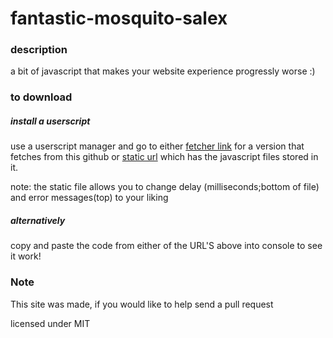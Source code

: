 # fantastic-mosquito-salex


### description

a bit of javascript that makes your website experience progressly worse :)


### to download

##### install a userscript

use a userscript manager and go to either [fetcher link](https://soapandooks.github.io/fantastic-mosquito-salex/website-slow-breaker.user.js) for a version that fetches from this github or [static url](https://soapandooks.github.io/fantastic-mosquito-salex/static-website-slow-breaker.user.js) which has the javascript files stored in it.

note: the static file allows you to change delay (milliseconds;bottom of file) and error messages(top) to your liking

##### alternatively 

copy and paste the code from either of the URL'S above into console to see it work!

### Note

This site was made, if you would like to help send a pull request

licensed under MIT
